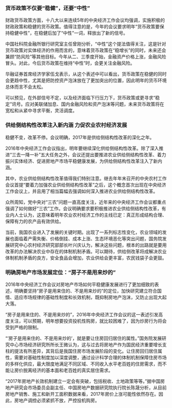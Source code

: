 ### 货币政策不仅要“稳健”，还要“中性”

财政货币政策方面，十八大以来连续5年的中央经济工作会议均强调，实施积极的财政政策和稳健的货币政策。值得注意的是，今年的会议要求明年“货币政策要保持稳健中性”，在稳健后加了“中性”一词，释放出了新的信号。

中国社科院金融所银行研究室主任曾刚分析，“中性”这个提法值得关注，这是针对货币政策对实体经济的作用而言的，意味着货币政策在“稳增长”的同时，未来还会兼顾“防风险”等其他目标。今年从二、三季度开始，金融资产价格上涨，金融风险冒头。对此，今后货币政策在维持“中性”时，会更关注金融风险。

华融证券首席经济学家伍戈表示，从这个表述中可以看出，货币政策在稳健的同时会更趋中性，尤其是把防控资产泡沫放在了更加突出的位置，因此明年的货币环境总体而言不会太松。

可以预见，在外部信号不定，以及经济面临下行压力下，货币政策或更寻求“稳定”讯号。应对美联储加息、国内金融风险和资产泡沫等问题，未来货币政策将在宽松和从紧中寻求平衡，灵活调度。


### 供给侧结构性改革注入新内涵 力促农业农村经济发展
稳健不变，改革不停。会议明确，2017年是供给侧结构性改革的深化之年。

2016年中央经济工作会议指出，明年要继续深化供给侧结构性改革。除了深入推进“三去一降一补”五大任务之外，会议还提出要推进农业供给侧结构性改革、着力振兴实体经济、促进房地产市场平稳健康发展，为供给侧结构性改革注入了新内涵。

其中，农业供给侧结构性改革值得我们特别注意。继去年年末召开的中央农村工作会议首提“要着力加强农业供给侧结构性改革”之后，这个概念首次出现在中央经济工作会议上，并且用了相当篇幅去强调如何深入推进农业供给侧结构性改革。

众所周知，党中央对“三农”问题一直高度关注，近年来的中央经济工作会议都重点强调了如何做好“三农”工作。会议明确要求要积极推进农业供给侧结构性改革，有业内人士认为，这意味着明年农业农村经济工作的主线已定：真正形成结构合理、保障有力的农产品有效供给。

当前，我国农业进入了发展的关键时期。出现了一系列标志性变化，农业领域的发展也面临着产需失衡、价格倒挂、成本上涨、生态环境恶化等突出问题，国务院发展研究中心农村经济研究部部长叶兴庆认为，解决这些问题，根本的出路就是要用改革的办法解决农业中存在的体制机制矛盾。可以期待，供给侧改革将成解决农业体制机制矛盾的良方，安全食品会增加，农业供给会更丰富，农民钱袋子会更鼓。

### 明确房地产市场发展定位：“房子不是用来炒的”

2016年中央经济工作会议对房地产市场如何平稳健康发展进行了更加细致的表述，明确要坚持“房子是用来住的、不是用来炒的”的定位，加快研究建立符合国情、适应市场规律的基础性制度和长效机制，既抑制房地产泡沫，又防止出现大起大落。

“房子是用来住的、不是用来炒的”，2016年中央经济工作会议的这一表述引发高度关注，可以预期，明年想要投资投机性购房，就比较困难了，因为炒房行为将会受到严格的限制。

“‘房子是用来住的、不是用来炒的’，就是要让住房回归居住的属性。”国务院发展研究中心市场经济研究所所长王微认为，这与过去将房地产作为国民经济重要增长支柱的提法有所差异，其背后是我国住房市场发展阶段的变化。让住房回归居住属性，需要对基础性制度加以深度调整，通过设计科学合理的体制机制保障住房市场的多样化供应，最大限度地满足不同区域、不同收入水平老百姓的住房需求，而不能让房价脱离经济的基本面和老百姓的真实居住需求。

“2017年房地产长效机制建立一定会有突破，包括税收、土地政策等等。”据中国房地产研究会市场委员会副主任、中国房地产数据研究院执行院长陈晟分析，从目前房地产销售、施工和新开工面积数据来看，2017年房价上涨可能性依然存在。因此，房地产调控必须紧抓不放，严控投机购房。
